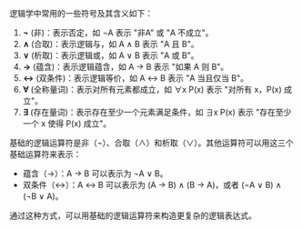 逻辑学中常用的一些符号及其含义如下：

1. **¬** (非)：表示否定，如 ¬A 表示 "非A" 或 "A 不成立"。
2. **∧** (合取)：表示逻辑与，如 A ∧ B 表示 "A 且 B"。
3. **∨** (析取)：表示逻辑或，如 A ∨ B 表示 "A 或 B"。
4. **→** (蕴含)：表示逻辑蕴含，如 A → B 表示 "如果 A 则 B"。
5. **↔** (双条件)：表示逻辑等价，如 A ↔ B 表示 "A 当且仅当 B"。
6. **∀** (全称量词)：表示对所有元素都成立，如 ∀x P(x) 表示 "对所有 x，P(x) 成立"。
7. **∃** (存在量词)：表示存在至少一个元素满足条件，如 ∃x P(x) 表示 "存在至少一个 x 使得 P(x) 成立"。

基础的逻辑运算符是非（¬）、合取（∧）和析取（∨）。其他运算符可以用这三个基础运算符来表示：

- 蕴含（→）：A → B 可以表示为 ¬A ∨ B。
- 双条件（↔）：A ↔ B 可以表示为 (A → B) ∧ (B → A)，或者 (¬A ∨ B) ∧ (¬B ∨ A)。

通过这种方式，可以用基础的逻辑运算符来构造更复杂的逻辑表达式。